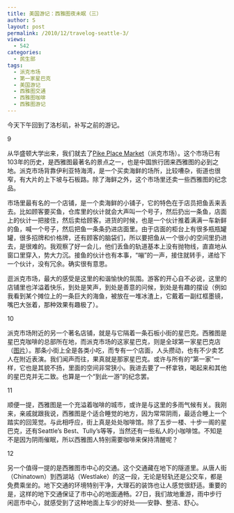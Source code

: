 ```yaml
---
title: 美国游记：西雅图夜未眠（三）
author: S
layout: post
permalink: /2010/12/travelog-seattle-3/
views:
  - 542
categories:
  - 民生部
tags:
  - 派克市场
  - 第一家星巴克
  - 美国游记
  - 西雅图交通
  - 西雅图咖啡
  - 西雅图游记
---
```

今天下午回到了洛杉矶，补写之前的游记。

9

从华盛顿大学出来，我们就去了<a href="http://en.wikipedia.org/wiki/Pike_Place_Market" target="_blank">Pike Place Market</a>（派克市场）。这个市场已有103年的历史，是西雅图最著名的景点之一，也是中国旅行团来西雅图的必到之地。派克市场背靠伊利亚特海湾，是一个买卖海鲜的场所，比较嘈杂，街道也很窄，有大片的上下坡与石板路。除了海鲜之外，这个市场里还卖一些西雅图的纪念品。

市场里最有名的一个店铺，是一个卖海鲜的小铺子，它的特色在于店员把鱼丢来丢去。比如顾客要买鱼，仓库里的伙计就会大声叫一个号子，然后扔出一条鱼，店面上的伙计一把接住，然后卖给顾客。进货的时候，也是一个伙计推着满满一车新鲜的鱼，喊一个号子，然后把鱼一条条扔进店面里。由于店面的柜台上有很多瓶瓶罐罐，很多招牌和价格牌，还有顾客的脑袋们，所以要把鱼从一个很小的空间里扔进去，是很难的。我观察了好一会儿，他们丢鱼的轨道基本上没有抛物线，直直地从窗口里穿入，势大力沉。接鱼的伙计也有本事，“嘣”的一声，接住就转手，递给下一个伙计，没有冗余。确实很有意思。

逛派克市场，最大的感受是这里的和谐愉快的氛围。游客的开心自不必说，这里的店铺里也洋溢着快乐，到处是笑声，到处是善意的问候，到处是有趣的摆设（例如我看到某个摊位上的一条巨大的海鱼，被放在一堆冰渣上，它戴着一副红框墨镜，嘴巴大张着，那种效果有趣极了）。

10

派克市场附近的另一个著名店铺，就是与它隔着一条石板小街的星巴克。西雅图是星巴克咖啡的总部所在地，而派克市场的这家星巴克，则是全球第一家星巴克店（<a href="http://en.wikipedia.org/wiki/File:Original_Starbucks.jpg" target="_blank">图片</a>）。那条小街上全是各类小吃，而专有一个店面，人头攒动，也有不少卖艺人在附近表演。我们闻声而往，果真就是那家星巴克。或许与所有的“第一家”一样，它也是其貌不扬，里面的空间非常狭小。我进去要了一杯拿铁，喝起来和其他的星巴克并无二致。也算是一个“到此一游”的纪念罢。

11

顺便一提，西雅图是一个充溢着咖啡的城市，或许是与这里的多雨气候有关。我刚来，亲戚就跟我说，西雅图是个适合睡觉的地方，因为常常阴雨，最适合睡上一个踏实的回笼觉。与此相呼应，街上真是处处咖啡馆。除了五步一楼、十步一阁的星巴克，还有Seattle&#8217;s Best、Tully&#8217;s等等，当然还有一些私人的小咖啡馆。不知是不是因为阴雨催眠，所以西雅图人特别需要咖啡来保持清醒呢？

12

另一个值得一提的是西雅图市中心的交通。这个交通藏在地下的隧道里。从唐人街（Chinatown）到西湖站（Westlake）的这一段，无论是轻轨还是公交车，都是免费乘坐的。地下交通的环境特别干净，大理石的装饰也让人感觉很舒适。重要的是，这样的地下交通保证了市中心的地面通畅。27日，我们故地重游，雨中步行闲逛市中心，就感受到了这种地面上车少的好处——安静、整洁、舒心。